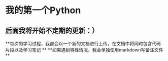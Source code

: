 # 我的第一个Python
## 后面我将开始不定期的更新：）
**每次的学习过程，我都会以一个新的文档进行上传，在文档中将同时包含代码片段以及学习笔记 **
**如果遇到特殊情况，我会单独使用markdown写备注文件 **
